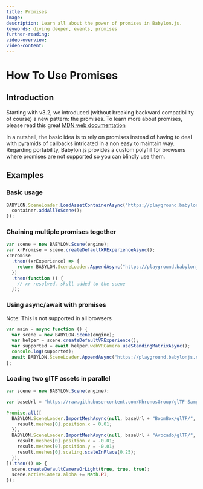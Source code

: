 ```yaml
---
title: Promises
image:
description: Learn all about the power of promises in Babylon.js.
keywords: diving deeper, events, promises
further-reading:
video-overview:
video-content:
---
```


# How To Use Promises

## Introduction

Starting with v3.2, we introduced (without breaking backward compatibility of course) a new pattern: the promises.
To learn more about promises, please read this great [MDN web documentation](https://developer.mozilla.org/en-US/docs/Web/JavaScript/Reference/Global_Objects/Promise)

In a nutshell, the basic idea is to rely on promises instead of having to deal with pyramids of callbacks intricated in a non easy to maintain way.
Regarding portability, Babylon.js provides a custom polyfill for browsers where promises are not supported so you can blindly use them.

## Examples

### Basic usage

```javascript
BABYLON.SceneLoader.LoadAssetContainerAsync("https://playground.babylonjs.com/scenes/", "skull.babylon", scene).then(function (container) {
  container.addAllToScene();
});
```

<Playground id="#JA1ND3#63" title="Simple Promise Example" description="Simple example loading an asset into a scene after the file has been loaded." image="/img/playgroundsAndNMEs/divingDeeperPromises1.jpg"/>

### Chaining multiple promises together

```javascript
var scene = new BABYLON.Scene(engine);
var xrPromise = scene.createDefaultXRExperienceAsync();
xrPromise
  .then((xrExperience) => {
    return BABYLON.SceneLoader.AppendAsync("https://playground.babylonjs.com/scenes/", "skull.babylon", scene);
  })
  .then(function () {
    // xr resolved, skull added to the scene
  });
```

### Using async/await with promises

Note: This is not supported in all browsers

```javascript
var main = async function () {
  var scene = new BABYLON.Scene(engine);
  var helper = scene.createDefaultVRExperience();
  var supported = await helper.webVRCamera.useStandingMatrixAsync();
  console.log(supported);
  await BABYLON.SceneLoader.AppendAsync("https://playground.babylonjs.com/scenes/", "skull.babylon", scene);
};
```

### Loading two glTF assets in parallel

```javascript
var scene = new BABYLON.Scene(engine);

var baseUrl = "https://raw.githubusercontent.com/KhronosGroup/glTF-Sample-Models/master/2.0/";

Promise.all([
  BABYLON.SceneLoader.ImportMeshAsync(null, baseUrl + "BoomBox/glTF/", "BoomBox.gltf", scene).then(function (result) {
    result.meshes[0].position.x = 0.01;
  }),
  BABYLON.SceneLoader.ImportMeshAsync(null, baseUrl + "Avocado/glTF/", "Avocado.gltf", scene).then(function (result) {
    result.meshes[0].position.x = -0.01;
    result.meshes[0].position.y = -0.01;
    result.meshes[0].scaling.scaleInPlace(0.25);
  }),
]).then(() => {
  scene.createDefaultCameraOrLight(true, true, true);
  scene.activeCamera.alpha += Math.PI;
});
```

<Playground id="#U2KKMK#1" title="Load 2 Asset At Once" description="Simple example of loading 2 assets at once inside of a promise." image="/img/playgroundsAndNMEs/divingDeeperPromises2.jpg"/>
